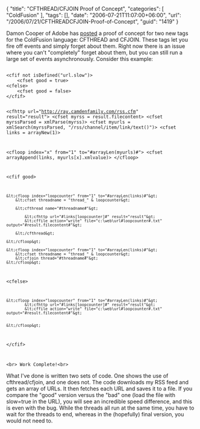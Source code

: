 {
	"title": "CFTHREAD/CFJOIN Proof of Concept",
	"categories": [
		"ColdFusion"
	],
	"tags": [],
	"date": "2006-07-21T11:07:00+06:00",
	"url": "/2006/07/21/CFTHREADCFJOIN-Proof-of-Concept",
	"guid": "1419"
}

Damon Cooper of Adobe has <a href="http://www.dcooper.org/blog/client/index.cfm?mode=entry&entry=916FEFD9-4E22-1671-57A23859C50FFF47">posted</a> a proof of concept for two new tags for the ColdFusion language: CFTHREAD and CFJOIN. These tags let you fire off events and simply forget about them. Right now there is an issue where you can't "completely" forget about them, but you can still run a large set of events asynchronously. Consider this example:
<!--more-->
<code>
&lt;cfif not isDefined("url.slow")&gt;
	&lt;cfset good = true&gt;
&lt;cfelse&gt;
	&lt;cfset good = false&gt;
&lt;/cfif&gt;

&lt;cfhttp url="http://ray.camdenfamily.com/rss.cfm" result="result"&gt;
&lt;cfset myrss = result.filecontent&gt;
&lt;cfset myrssParsed = xmlParse(myrss)&gt;
&lt;cfset myurls = xmlSearch(myrssParsed, "/rss/channel/item/link/text()")&gt;
&lt;cfset links = arrayNew(1)&gt;

&lt;cfloop index="x" from="1" to="#arrayLen(myurls)#"&gt;
	&lt;cfset arrayAppend(links, myurls[x].xmlvalue)&gt;
&lt;/cfloop&gt;

&lt;cfif good&gt;

	&lt;cfloop index="loopcounter" from="1" to="#arrayLen(links)#"&gt; 
		&lt;cfset threadname = "thread_" & loopcounter&gt;
	
		&lt;cfthread name="#threadname#"&gt;
			
			&lt;cfhttp url="#links[loopcounter]#" result="result"&gt;
			&lt;cffile action="write" file="c:\web\url#loopcounter#.txt" output="#result.filecontent#"&gt;
			
		&lt;/cfthread&gt;
	
	&lt;/cfloop&gt;
	
	&lt;cfloop index="loopcounter" from="1" to="#arrayLen(links)#"&gt; 
		&lt;cfset threadname = "thread_" & loopcounter&gt;
		&lt;cfjoin thread="#threadname#"&gt;
	&lt;/cfloop&gt;

&lt;cfelse&gt;

	&lt;cfloop index="loopcounter" from="1" to="#arrayLen(links)#"&gt; 
			&lt;cfhttp url="#links[loopcounter]#" result="result"&gt;
			&lt;cffile action="write" file="c:\web\url#loopcounter#.txt" output="#result.filecontent#"&gt;
			
	
	&lt;/cfloop&gt;
	
&lt;/cfif&gt;

&lt;br&gt;
Work Complete!&lt;br&gt;
</code>

What I've done is written two sets of code. One shows the use of cfthread/cfjoin, and one does not. The code downloads my RSS feed and gets an array of URLs. It then fetches each URL and saves it to a file. If you compare the "good" version versus the "bad" one (load the file with slow=true in the URL), you will see an incredible speed difference, and this is even with the bug. While the threads all run at the same time, you have to wait for the threads to end, whereas in the (hopefully) final version, you would not need to.